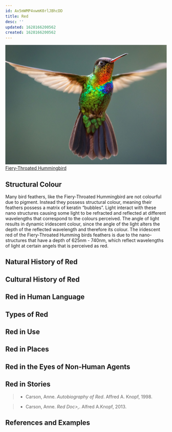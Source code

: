 ```yaml
---
id: Ax5mWMP4vwmK0rlJBhcDD
title: Red
desc: ''
updated: 1628166200562
created: 1628166200562
---
```

![](/assets/images/fierythroatedhummingbird.jpeg) 
[Fiery-Throated Hummingbird](https://i.pinimg.com/originals/c9/07/35/c90735ae0936b3476bf9c0c3520ee707.jpg)

## Structural Colour
Many bird feathers, like the Fiery-Throated Hummingbird are not colourful due to pigment. Instead they possess structural colour, meaning their feathers possess a matrix of keratin “bubbles”. Light interact with these nano structures causing some light to be refracted and reflected at different wavelengths that correspond to the colours perceived. The angle of light results in dynamic iridescent colour, since the  angle of the light alters the depth of the reflected wavelength and therefore its colour. 
The iridescent red of the Fiery-Throated Humming birds feathers is due to the nano-structures that have a depth of 625nm - 740nm, which reflect wavelengths of light at certain angels that is perceived as red.

## Natural History of Red

## Cultural History of Red

## Red in Human Language

## Types of Red

## Red in Use

## Red in Places

## Red in the Eyes of Non-Human Agents
## Red in Stories

>- Carson, Anne. _Autobiography of Red_. Affred A. Knopf, 1998.

>- Carson, Anne. _Red Doc>,_. Alfred A.Knopf, 2013.

## References and Examples

